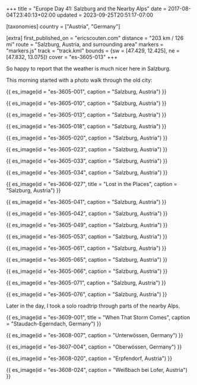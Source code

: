 +++
title = "Europe Day 41: Salzburg and the Nearby Alps"
date = 2017-08-04T23:40:13+02:00
updated = 2023-09-25T20:51:17-07:00

[taxonomies]
country = ["Austria", "Germany"]

[extra]
first_published_on = "ericscouten.com"
distance = "203 km / 126 mi"
route = "Salzburg, Austria, and surrounding area"
markers = "markers.js"
track = "track.kml"
bounds = {sw = [47.429, 12.425], ne = [47.832, 13.075]}
cover = "es-3605-013"
+++

So happy to report that the weather is much nicer here in Salzburg.

<!-- more -->

This morning started with a photo walk through the old city:

{{ es_image(id = "es-3605-001", caption = "Salzburg, Austria") }}

{{ es_image(id = "es-3605-010", caption = "Salzburg, Austria") }}

{{ es_image(id = "es-3605-013", caption = "Salzburg, Austria") }}

{{ es_image(id = "es-3605-018", caption = "Salzburg, Austria") }}

{{ es_image(id = "es-3605-020", caption = "Salzburg, Austria") }}

{{ es_image(id = "es-3605-023", caption = "Salzburg, Austria") }}

{{ es_image(id = "es-3605-033", caption = "Salzburg, Austria") }}

{{ es_image(id = "es-3605-034", caption = "Salzburg, Austria") }}

{{ es_image(id = "es-3606-027", title = "Lost in the Places", caption = "Salzburg, Austria") }}

{{ es_image(id = "es-3605-041", caption = "Salzburg, Austria") }}

{{ es_image(id = "es-3605-042", caption = "Salzburg, Austria") }}

{{ es_image(id = "es-3605-049", caption = "Salzburg, Austria") }}

{{ es_image(id = "es-3605-053", caption = "Salzburg, Austria") }}

{{ es_image(id = "es-3605-061", caption = "Salzburg, Austria") }}

{{ es_image(id = "es-3605-065", caption = "Salzburg, Austria") }}

{{ es_image(id = "es-3605-066", caption = "Salzburg, Austria") }}

{{ es_image(id = "es-3605-071", caption = "Salzburg, Austria") }}

{{ es_image(id = "es-3605-076", caption = "Salzburg, Austria") }}

Later in the day, I took a solo roadtrip through parts of the nearby Alps.

{{ es_image(id = "es-3609-001", title = "When That Storm Comes", caption = "Staudach-Egerndach, Germany") }}

{{ es_image(id = "es-3608-007", caption = "Unterwössen, Germany") }}

{{ es_image(id = "es-3607-004", caption = "Oberwössen, Germany") }}

{{ es_image(id = "es-3608-020", caption = "Erpfendorf, Austria") }}

{{ es_image(id = "es-3608-024", caption = "Weißbach bei Lofer, Austria") }}
